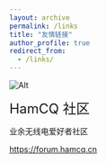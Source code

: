 ```yaml
---
layout: archive
permalink: /links
title: "友情链接"
author_profile: true
redirect_from: 
  - /links/
---
```

![Alt](https://forum.hamcq.cn/assets/avatars/f4HJalvYcIsdJdNZ.png)

<font size="5">HamCQ 社区</font>

业余无线电爱好者社区

https://forum.hamcq.cn
